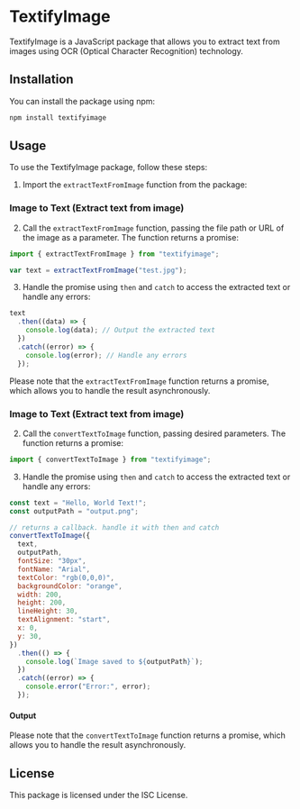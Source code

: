 # TextifyImage

TextifyImage is a JavaScript package that allows you to extract text from images using OCR (Optical Character Recognition) technology.

## Installation

You can install the package using npm:

```bash
npm install textifyimage
```

## Usage

To use the TextifyImage package, follow these steps:

1. Import the `extractTextFromImage` function from the package:

### Image to Text (Extract text from image)

2. Call the `extractTextFromImage` function, passing the file path or URL of the image as a parameter. The function returns a promise:

```javascript
import { extractTextFromImage } from "textifyimage";
```

```javascript
var text = extractTextFromImage("test.jpg");
```

3. Handle the promise using `then` and `catch` to access the extracted text or handle any errors:

```javascript
text
  .then((data) => {
    console.log(data); // Output the extracted text
  })
  .catch((error) => {
    console.log(error); // Handle any errors
  });
```

Please note that the `extractTextFromImage` function returns a promise, which allows you to handle the result asynchronously.

### Image to Text (Extract text from image)

2. Call the `convertTextToImage` function, passing desired parameters. The function returns a promise:

```javascript
import { convertTextToImage } from "textifyimage";
```

3. Handle the promise using `then` and `catch` to access the extracted text or handle any errors:

```javascript
const text = "Hello, World Text!";
const outputPath = "output.png";

// returns a callback. handle it with then and catch
convertTextToImage({
  text,
  outputPath,
  fontSize: "30px",
  fontName: "Arial",
  textColor: "rgb(0,0,0)",
  backgroundColor: "orange",
  width: 200,
  height: 200,
  lineHeight: 30,
  textAlignment: "start",
  x: 0,
  y: 30,
})
  .then(() => {
    console.log(`Image saved to ${outputPath}`);
  })
  .catch((error) => {
    console.error("Error:", error);
  });
```

#### Output

[](output.png)

Please note that the `convertTextToImage` function returns a promise, which allows you to handle the result asynchronously.

## License

This package is licensed under the ISC License.
